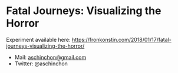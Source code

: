 Fatal Journeys: Visualizing the Horror
============================================
  
Experiment available here:
https://fronkonstin.com/2018/01/17/fatal-journeys-visualizing-the-horror/ 


* Mail:    aschinchon@gmail.com
* Twitter: @aschinchon

